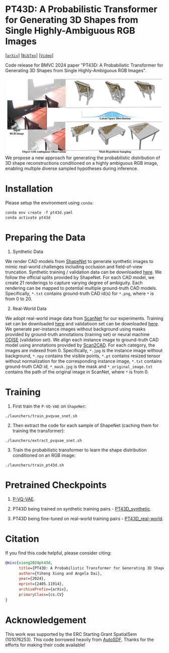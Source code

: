 # PT43D: A Probabilistic Transformer for Generating 3D Shapes from Single Highly-Ambiguous RGB Images
[[`arXiv`](https://arxiv.org/abs/2405.11914)]
[[`BibTex`](#citation)]
[[`Video`](https://youtu.be/b_-U7dXalAs?si=twE6gemtEQ4bUJ6h)]

Code release for BMVC 2024 paper "PT43D: A Probabilistic Transformer for Generating 3D Shapes from Single Highly-Ambiguous RGB Images".

![1-teaser-v3-out-1](docs/teaser.png)
We propose a new approach for generating the probabilistic distribution of 3D shape reconstructions conditioned on a highly ambiguous RGB image, enabling multiple diverse sampled hypotheses during inference.

# Installation
Please setup the environment using `conda`:

```
conda env create -f pt43d.yaml
conda activate pt43d
```

# Preparing the Data
1. Synthetic Data

We render CAD models from [ShapeNet](https://www.shapenet.org) to generate synthetic images to mimic real-world challenges including occlusion and field-of-view truncation. Synthetic training / validation data can be downloaded [here](). We follow the official splits provided by ShapeNet. For each CAD model, we create 21 renderings to capture varying degree of ambiguity. Each rendering can be mapped to potential multiple ground-truth CAD models. Specifically, `*.txt` contains ground-truth CAD id(s) for `*.png`, where `*` is from 0 to 20.

2. Real-World Data

We adopt real-world image data from [ScanNet](http://www.scan-net.org/) for our experiments. Training set can be downloaded [here]() and validatioon set can be downloaded [here](). We generate per-instance images without background using masks provided by ground-truth annotations (training set) or neural machine [ODISE](https://github.com/NVlabs/ODISE) (validation set). We align each instance image to ground-truth CAD model using annotations provided by [Scan2CAD](https://github.com/skanti/Scan2CAD). For each category, the images are indexed from 0. Specifically, `*.jpg` is the instance image without background, `*.npy` contains the visible points, `*.pt` contains resized tensor without normalization for the corresponding instance image, `*.txt` contains ground-truth CAD id, `*_mask.jpg` is the mask and `*_original_image.txt` contains the path of the original image in ScanNet, where `*` is from 0.

# Training
1. First train the `P-VQ-VAE` on `ShapeNet`:
```
./launchers/train_pvqvae_snet.sh
```

2. Then extract the code for each sample of ShapeNet (caching them for training the transformer):
```
./launchers/extract_pvqvae_snet.sh
```

3. Train the probabilistic transformer to learn the shape distribution conditioned on an RGB image:
```
./launchers/train_pt43d.sh
```
# Pretrained Checkpoints
1. [P-VQ-VAE]().

2. PT43D being trained on synthetic training pairs - [PT43D_synthetic]().

3. PT43D being fine-tuned on real-world training pairs - [PT43D_real-world]().

# <a name="citation"></a> Citation

If you find this code helpful, please consider citing:
```BibTeX
@misc{xiong2024pt43d,
      title={PT43D: A Probabilistic Transformer for Generating 3D Shapes from Single Highly-Ambiguous RGB Images}, 
      author={Yiheng Xiong and Angela Dai},
      year={2024},
      eprint={2405.11914},
      archivePrefix={arXiv},
      primaryClass={cs.CV}
}
```

# Acknowledgement
This work was supported by the ERC Starting Grant SpatialSem (101076253). This code borrowed heavily from [AutoSDF](https://github.com/yccyenchicheng/AutoSDF). Thanks for the efforts for making their code available!
